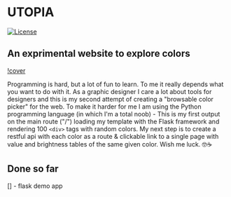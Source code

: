 # UTOPIA
[![License](https://poser.pugx.org/laravel/lumen-framework/license.svg)](https://packagist.org/packages/laravel/lumen-framework)

## An exprimental website to explore colors

[!cover](documentation/prototype.png)

Programming is hard, but a lot of fun to learn. To me it really depends what you want to do with it. As a graphic designer I care a lot about tools for designers and this is my second attempt of creating a "browsable color picker" for the web. To make it harder for me I am using the Python programming language (in which I'm a total noob) - This is my first output on the main route ("/") loading my template with the Flask framework and rendering 100 ``<div>`` tags with random colors. My next step is to create a restful api with each color as a route & clickable link to a single page with value and brightness tables of the same given color. Wish me luck. 🤓☕

## Done so far
[] - flask demo app